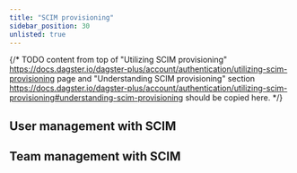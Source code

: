 ```yaml
---
title: "SCIM provisioning"
sidebar_position: 30
unlisted: true
---
```


{/* TODO content from top of "Utilizing SCIM provisioning" https://docs.dagster.io/dagster-plus/account/authentication/utilizing-scim-provisioning page and "Understanding SCIM provisioning" section https://docs.dagster.io/dagster-plus/account/authentication/utilizing-scim-provisioning#understanding-scim-provisioning should be copied here. */}

## User management with SCIM

## Team management with SCIM